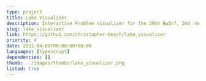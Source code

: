 ```yaml
---
type: project
title: Lake Visualizer
description: Interactive Problem Visualizer for the 39th BwInf, 2nd round, 3rd task.
slug: lake_visualizer
link: https://github.com/christopher-besch/lake_visualizer
priority: 4
date: 2021-04-09T00:00:00+00:00
languages: [typescript]
dependencies: []
thumb: ../images/thumbs/lake_visualizer.png
listed: true
---
```


